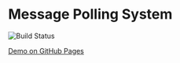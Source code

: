 # Message Polling System

![Build Status](https://img.shields.io/github/workflow/status/Elizabess/Polling/Deploy%20to%20GitHub%20Pages)

[Demo on GitHub Pages](https://Elizabess.github.io/Polling)

